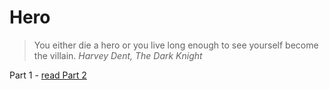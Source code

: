# Hero

> You either die a hero or you live long enough to see yourself become the villain. *Harvey Dent, The Dark Knight*

Part 1 - [read Part 2]()
